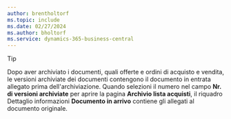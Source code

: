 ```yaml
---
author: brentholtorf
ms.topic: include
ms.date: 02/27/2024
ms.author: bholtorf
ms.service: dynamics-365-business-central
---
```


> [!TIP]
> Dopo aver archiviato i documenti, quali offerte e ordini di acquisto e vendita, le versioni archiviate dei documenti contengono il documento in entrata allegato prima dell'archiviazione. Quando selezioni il numero nel campo **Nr. di versioni archiviate** per aprire la pagina **Archivio lista acquisti**, il riquadro Dettaglio informazioni **Documento in arrivo** contiene gli allegati al documento originale.

